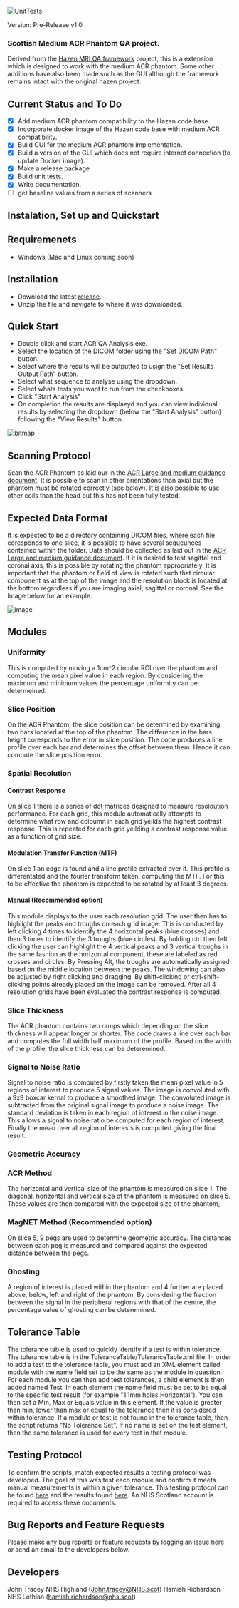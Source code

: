 ![UnitTests](https://github.com/NHSH-MRI-Physics/Hazen-ScottishACR-Fork/actions/workflows/Run_UnitTests.yml/badge.svg)

Version: Pre-Release v1.0

### Scottish Medium ACR Phantom QA project. 
Derived from the [Hazen MRI QA framework](https://github.com/GSTT-CSC/hazen) project, this is a extension which is designed to work with the medium ACR phantom. Some other additions have also been made such as the GUI although the framework remains intact with the original hazen project.

## Current Status and To Do
- [x] Add medium ACR phantom compatibility to the Hazen code base.
- [x] Incorporate docker image of the Hazen code base with medium ACR compatibility.
- [x] Build GUI for the medium ACR phantom implementation.
- [x] Build a version of the GUI which does not require internet connection (to update Docker image).
- [x] Make a release package
- [x] Build unit tests.
- [x] Write documentation.
- [ ] get baseline values from a series of scanners

## Instalation, Set up and Quickstart
## Requiremenets 
- Windows (Mac and Linux coming soon)
## Installation
- Download the latest [release](https://github.com/NHSH-MRI-Physics/Hazen-ScottishACR-Fork/releases/latest).
- Unzip the file and navigate to where it was downloaded.
## Quick Start
- Double click and start ACR QA Analysis.exe.
- Select the location of the DICOM folder using the "Set DICOM Path" button.
- Select where the results will be outputted to usign the "Set Results Output Path" button.
- Select what sequence to analyse using the dropdown.
- Select whats tests you want to run from the checkboxes.
- Click "Start Analysis"
- On completion the results are displaeyd and you can view individual results by selecting the dropdown (below the "Start Analysis" button) following the "View Results" button.

![bitmap](https://github.com/user-attachments/assets/d980cfdd-2142-46ae-942e-a1e206b8ac48)

## Scanning Protocol
Scan the ACR Phantom as laid our in the [ACR Large and medium guidance document](https://www.acraccreditation.org/-/media/ACRAccreditation/Documents/MRI/ACR-Large--Med-Phantom-Guidance-102022.pdf). It is possible to scan in other orientations than axial but the phantom must be rotated correctly (see below). It is also possible to use other coils than the head but this has not been fully tested. 

## Expected Data Format
It is expected to be a directory containing DICOM files, where each file coresponds to one slice, it is possible to have several sequeunces contained within the folder. Data should be collected as laid out in the [ACR Large and medium guidance document](https://www.acraccreditation.org/-/media/ACRAccreditation/Documents/MRI/ACR-Large--Med-Phantom-Guidance-102022.pdf). If it is desired to test sagittal and coronal axis, this is possible by rotating the phantom appropriately. It is important that the phantom or field of view is rotated such that circular component as at the top of the image and the resolution block is located at the bottom regardless if you are imaging axial, sagittal or coronal.  See the Image below for an example. 

![image](https://github.com/user-attachments/assets/df2a6626-892f-44e3-8fef-5d1766ddf014)

## Modules
### Uniformity
This is computed by moving a 1cm^2 circular ROI over the phantom and computing the mean pixel value in each region. By considering the maximum and minimum values the percentage uniformity can be determeined. 

### Slice Position
On the ACR Phantom, the slice position can be determined by examining two bars located at the top of the phantom. The difference in the bars height coresponds to the error in slice position. The code produces a line profile over each bar and determines the offset between them. Hence it can compute the slice position error. 

### Spatial Resolution
#### Contrast Response 
On slice 1 there is a series of dot matrices designed to measure resoloution performance. For each grid, this module automatically attempts to determine what row and coloumn in each grid yeilds the highest contrast response. This is repeated for each grid yeilding a contrast response value as a function of grid size.
#### Modulation Transfer Function (MTF)
On slice 1 an edge is found and a line profile extracted over it. This profile is differentated and the fourier transform taken, computing the MTF. For this to be effective the phantom is expected to be rotated by at least 3 degrees. 
#### Manual (Recommended option)
This module displays to the user each resolution grid. The user then has to highlight the peaks and troughs on each grid image. This is conducted by left clicking 4 times to identify the 4 horizontal peaks (blue crosses) and then 3 times to identify the 3 troughs (blue circles). By holding ctrl then left clicking the user can highlight the 4 vertical peaks and 3 vertical troughs in the same fashion as the horizontal component, these are labeled as red crosses and circles. By Pressing Alt, the troughs are automatically assigned based on the middle location between the peaks. The windowing can also be adjusted by right clicking and dragging. By shift-clicking or ctrl-shift-clicking points already placed on the image can be removed. After all 4 resolution grids have been evaluated the contrast response is computed.

### Slice Thickness
The ACR phantom contains two ramps which depending on the slice thickness will appear longer or shorter. The code draws a line over each bar and computes the full width half maximum of the profile. Based on the width of the profile, the slice thickness can be deteremined. 

### Signal to Noise Ratio
Signal to noise ratio is computed by firstly taken the mean pixel value in 5 regions of interest to produce 5 signal values. The image is convoluted with a 9x9 boxcar kernal to produce a smoothed image. The convoluted image is subtracted from the original signal image to produce a noise image. The standard deviation is taken in each region of interest in the noise image. This allows a signal to noise ratio be computed for each region of interest. Finally the mean over all region of interests is computed giving the final result.

### Geometric Accuracy
### ACR Method
The horizontal and vertical size of the phantom is measured on slice 1. The diagonal, horizontal and vertical size of the phantom is measured on slice 5. These values are then compared with the expected size of the phantom,  
### MagNET Method (Recommended option)
On slice 5, 9 pegs are used to determine geometric accuracy. The distances between each peg is measured and compared against the expected distance between the pegs.


### Ghosting
A region of interest is placed within the phantom and 4 further are placed above, below, left and right of the phantom. By considering the fraction between the signal in the peripheral regions with that of the centre, the percentage value of ghosting can be deteremined. 

## Tolerance Table
The tolerance table is used to quickly identify if a test is within tolerance. The tolerance table is in the ToleranceTable/ToleranceTable.xml file. In order to add a test to the tolerance table, you must add an XML element called module with the name field set to be the same as the module in question. For each module you can then add test tolerances, a child element is then added named Test. In each element the name field must be set to be equal to the specific test result (for example "1.1mm holes Horizontal").  You can then set a Min, Max or Equals value in this element. If the value is greater than min, lower than max or equal to the tolerance then it is considered within tolerance. If a module or test is not found in the tolerance table, then the script returns "No Tolerance Set". If no name is set on the test element, then the same tolerance is used for every test in that module.

## Testing Protocol 
To confirm the scripts, match expected results a testing protocol was developed. The goal of this was test each module and confirm it meets manual measurements is within a given tolerance. This testing protocol can be found [here](https://scottish.sharepoint.com/:w:/s/NHSSMPCEMRI/Ef7I4xEsJOxPrcbgW4FlG_IBkFG3_8y_jdjDgZxb_EJOjA?e=gOoL50) and the results found [here](https://scottish.sharepoint.com/:x:/s/NHSSMPCEMRI/EbfQMYNIC6ZCp17BOsFy1KoBZfUzNkAewbwQtcjvyraJ6g?e=ikbuEM). An NHS Scotland account is required to access these documents.

## Bug Reports and Feature Requests
Please make any bug reports or feature requests by logging an issue [here](https://github.com/NHSH-MRI-Physics/Hazen-ScottishACR-Fork/issues) or send an email to the developers below. 

## Developers
John Tracey NHS Highland (John.tracey@NHS.scot)
Hamish Richardson NHS Lothian (hamish.richardson@nhs.scot)
